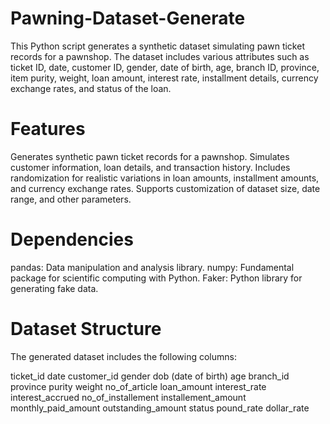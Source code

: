 # Pawning-Dataset-Generate

This Python script generates a synthetic dataset simulating pawn ticket records for a pawnshop. The dataset includes various attributes such as ticket ID, date, customer ID, gender, date of birth, age, branch ID, province, item purity, weight, loan amount, interest rate, installment details, currency exchange rates, and status of the loan.

# Features

Generates synthetic pawn ticket records for a pawnshop.
Simulates customer information, loan details, and transaction history.
Includes randomization for realistic variations in loan amounts, installment amounts, and currency exchange rates.
Supports customization of dataset size, date range, and other parameters.

# Dependencies

pandas: Data manipulation and analysis library.
numpy: Fundamental package for scientific computing with Python.
Faker: Python library for generating fake data.

# Dataset Structure
The generated dataset includes the following columns:

ticket_id
date
customer_id
gender
dob (date of birth)
age
branch_id
province
purity
weight
no_of_article
loan_amount
interest_rate
interest_accrued
no_of_installement
installement_amount
monthly_paid_amount
outstanding_amount
status
pound_rate
dollar_rate

